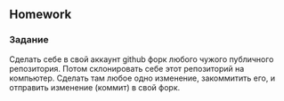 ## Homework

### Задание

Сделать себе в свой аккаунт github форк любого чужого публичного репозитория.
Потом склонировать себе этот репозиторий на компьютер.
Сделать там любое одно изменение, закоммитить его, и отправить изменение (коммит) в свой форк.
